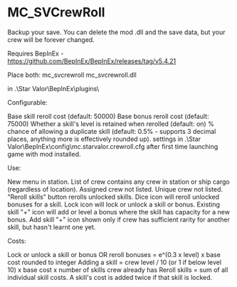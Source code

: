 # MC_SVCrewRoll

Backup your save. You can delete the mod .dll and the save data, but your crew will be forever changed.

Requires BepInEx - https://github.com/BepInEx/BepInEx/releases/tag/v5.4.21

Place both:
mc_svcrewroll
mc_svcrewroll.dll

in .\Star Valor\BepInEx\plugins\

Configurable:

Base skill reroll cost (default: 50000)
Base bonus reroll cost (default: 75000)
Whether a skill's level is retained when rerolled (default: on)
% chance of allowing a duplicate skill (default: 0.5% - supports 3 decimal places, anything more is effectively rounded up).
settings in .\Star Valor\BepInEx\config\mc.starvalor.crewroll.cfg after first time launching game with mod installed.

Use:

New menu in station.
List of crew contains any crew in station or ship cargo (regardless of location). Assigned crew not listed. Unique crew not listed.
"Reroll skills" button rerolls unlocked skills.
Dice icon will reroll unlocked bonuses for a skill.
Lock icon will lock or unlock a skill or bonus.
Existing skill "+" icon will add or level a bonus where the skill has capacity for a new bonus.
Add skill "+" icon shown only if crew has sufficient rarity for another skill, but hasn't learnt one yet.

Costs:

Lock or unlock a skill or bonus OR reroll bonuses = e^(0.3 x level) x base cost rounded to integer
Adding a skill = crew level / 10 (or 1 if below level 10) x base cost x number of skills crew already has
Reroll skills = sum of all individual skill costs. A skill's cost is added twice if that skill is locked.
